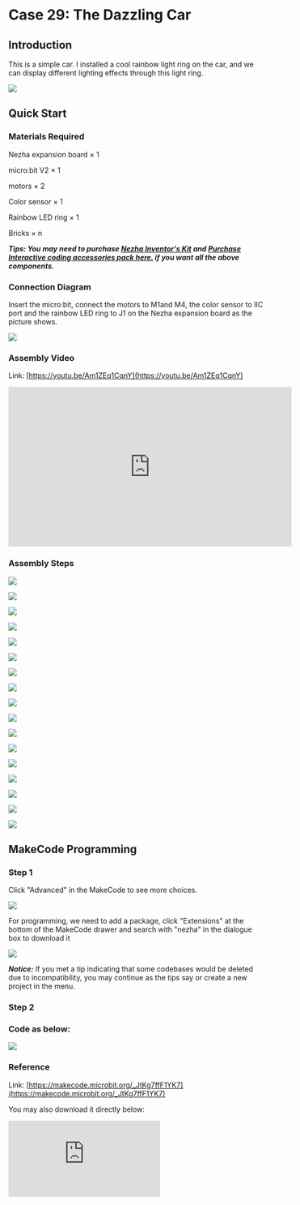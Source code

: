 # Case 29: The Dazzling Car

## Introduction

This is a simple car. I installed a cool rainbow light ring on the car, and we can display different lighting effects through this light ring.

![](./images/case_29_01.png)

## Quick Start


### Materials Required


Nezha expansion board × 1

micro:bit V2 × 1

motors × 2

Color sensor  × 1

Rainbow LED ring  × 1

Bricks × n

***Tips: You may need to purchase [Nezha Inventor's Kit](https://shop.elecfreaks.com/products/elecfreaks-micro-bit-nezha-48-in-1-inventors-kit-without-micro-bit-board?_pos=2&_sid=ed1b6fbd2&_ss=r) and [Purchase Interactive coding accessories pack here.](https://shop.elecfreaks.com/products/elecfreaks-interactive-coding-accessories-pack?_pos=1&_sid=c75dad35f&_ss=r) if you want all the above components.***



### Connection Diagram

Insert the micro:bit, connect the motors to M1and M4, the color sensor to IIC port and the rainbow LED ring to J1 on the Nezha expansion board as the picture shows.


![](./images/case_29_03.png)



### Assembly Video


Link: [https://youtu.be/Am1ZEq1CqnY](https://youtu.be/Am1ZEq1CqnY)

<iframe width="560" height="315" src="https://www.youtube.com/embed/Am1ZEq1CqnY" title="YouTube video player" frameborder="0" allow="accelerometer; autoplay; clipboard-write; encrypted-media; gyroscope; picture-in-picture" allowfullscreen></iframe>


### Assembly Steps


![](./images/case_step_29_01.png)

![](./images/case_step_29_02.png)

![](./images/case_step_29_03.png)

![](./images/case_step_29_04.png)

![](./images/case_step_29_05.png)

![](./images/case_step_29_06.png)

![](./images/case_step_29_07.png)

![](./images/case_step_29_08.png)

![](./images/case_step_29_09.png)

![](./images/case_step_29_10.png)

![](./images/case_step_29_11.png)

![](./images/case_step_29_12.png)

![](./images/case_step_29_13.png)

![](./images/case_step_29_14.png)

![](./images/case_step_29_15.png)

![](./images/case_step_29_16.png)

![](./images/case_step_29_17.png)





## MakeCode Programming



### Step 1

Click "Advanced" in the MakeCode to see more choices.

![](./images/case_01_10.png)




For programming, we need to add a package, click "Extensions" at the bottom of the MakeCode drawer and search with "nezha" in the dialogue box to download it

![](./images/case_03_09.png)


***Notice:*** If you met a tip indicating that some codebases would be deleted due to incompatibility, you may continue as the tips say or create a new project in the menu.

### Step 2

### Code as below:


![](./images/case_29_10.png)



### Reference
Link: [https://makecode.microbit.org/_JtKg7ffF1YK7](https://makecode.microbit.org/_JtKg7ffF1YK7)

You may also download it directly below:

<div
    style={{
        position: 'relative',
        paddingBottom: '60%',
        overflow: 'hidden',
    }}
>
    <iframe
        src="https://makecode.microbit.org/_JtKg7ffF1YK7"
        frameborder="0"
        sandbox="allow-popups allow-forms allow-scripts allow-same-origin"
        style={{
            position: 'absolute',
            width: '100%',
            height: '100%',
        }}
    />
</div>


### Result
After powering on, press button A to drive the car foward and the LEDs light up in red and blue, press button B to stop the car and the LEDs light off.

![](./images/case-gif-29.gif)
